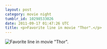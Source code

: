 ```yaml
---
layout: post
category: movie night
tumblr_id: 10298533026
date: 2011-09-17 01:47:26 UTC
title: <p>Favorite line in movie "Thor".</p> 
---
```


![<p>Favorite line in movie "Thor".</p> ](http://25.media.tumblr.com/tumblr_lrn8tbeuy01r2leoqo1_1280.png)
